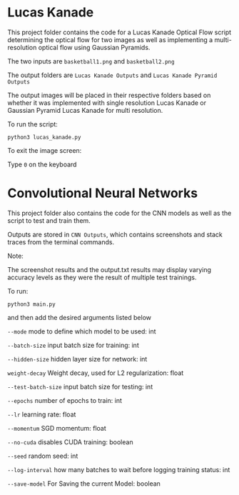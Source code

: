 # Lucas Kanade

This project folder contains the code for a Lucas Kanade Optical Flow script determining the optical flow for two images as well as implementing a multi-resolution optical flow using Gaussian Pyramids.

The two inputs are `basketball1.png` and `basketball2.png`

The output folders are `Lucas Kanade Outputs` and `Lucas Kanade Pyramid Outputs`

The output images will be placed in their respective folders based on whether it was implemented with single resolution Lucas Kanade or Gaussian Pyramid Lucas Kanade for multi resolution.

To run the script:

`python3 lucas_kanade.py`

To exit the image screen:

Type `0` on the keyboard


# Convolutional Neural Networks

This project folder also contains the code for the CNN models as well as the script to test and train them.

Outputs are stored in `CNN Outputs`, which contains screenshots and stack traces from the terminal commands. 

Note:

The screenshot results and the output.txt results may display varying accuracy levels as they were the result of multiple test trainings.

To run:

`python3 main.py` 

and then add the desired arguments listed below

`--mode` mode to define which model to be used: int

`--batch-size` input batch size for training: int

`--hidden-size` hidden layer size for network: int

`weight-decay` Weight decay, used for L2 regularization: float

`--test-batch-size` input batch size for testing: int

`--epochs` number of epochs to train: int

`--lr` learning rate: float

`--momentum` SGD momentum: float

`--no-cuda` disables CUDA training: boolean

`--seed` random seed: int 

`--log-interval` how many batches to wait before logging training status: int

`--save-model` For Saving the current Model: boolean

